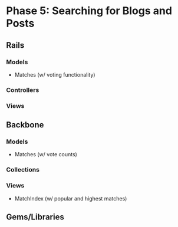 # Phase 5: Searching for Blogs and Posts

## Rails
### Models
* Matches (w/ voting functionality)

### Controllers

### Views

## Backbone
### Models
* Matches (w/ vote counts)

### Collections


### Views
* MatchIndex (w/ popular and highest matches)

## Gems/Libraries
